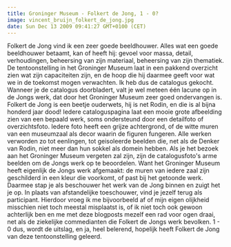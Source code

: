 ```yaml
---
title: Groninger Museum - Folkert de Jong, 1 - 0?
image: vincent_bruijn_folkert_de_jong.jpg
date: Sun Dec 13 2009 09:41:27 GMT+0100 (CET)
---
```


Folkert de Jong vind ik een zeer goede beeldhouwer. Alles wat een goede beeldhouwer betaamt, kan of heeft hij: gevoel voor massa, detail, verhoudingen, beheersing van zijn materiaal, beheersing van zijn thematiek. De tentoonstelling in het Groninger Museum laat in een pakkend overzicht zien wat zijn capaciteiten zijn, en de hoop die hij daarmee geeft voor wat we in de toekomst mogen verwachten. Ik heb dus de catalogus gekocht.<br />
Wanneer je de catalogus doorbladert, valt je wel meteen één lacune op in de Jongs werk, dat door het Groninger Museum zeer goed ondervangen is. Folkert de Jong is een beetje ouderwets, hij is net Rodin, en die is al bijna honderd jaar dood! Iedere cataloguspagina laat een mooie grote afbeelding zien van een bepaald werk, soms ondersteund door een detailfoto of overzichtsfoto. Iedere foto heeft een grijze achtergrond, of de witte muren van een museumzaal als decor waarin de figuren fungeren. Alle werken verworden zo tot eenlingen, tot geisoleerde beelden die, net als de Denker van Rodin, niet meer dan hun sokkel als domein hebben. Als je het bezoek aan het Groninger Museum vergeten zal zijn, zijn de catalogusfoto's arme beelden om de Jongs werk op te beoordelen. Want het Groninger Museum heeft eigenlijk de Jongs werk afgemaakt: de muren van iedere zaal zijn geschilderd in een kleur die voorkomt, of past bij het getoonde werk. Daarmee stap je als beschouwer het werk van de Jong binnen en zuigt het je op. In plaats van afstandelijke toeschouwer, vind je jezelf terug als participant. Hierdoor vroeg ik me bijvoorbeeld af of mijn eigen olijkheid misschien niet toch meestal misplaatst is, of ik niet toch ook gewoon achterlijk ben en me met deze blogposts mezelf een rad voor ogen draai, net als de ziekelijke commedianten die Folkert de Jongs werk bevolken. 1 - 0 dus, wordt de uitslag, en ja, heel belerend, hopelijk heeft Folkert de Jong van deze tentoonstelling geleerd.
